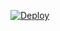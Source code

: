 [![Deploy](https://www.herokucdn.com/deploy/button.png)](https://dashboard.heroku.com/new?template=https://github.com/crosspacific/crosscn2)
